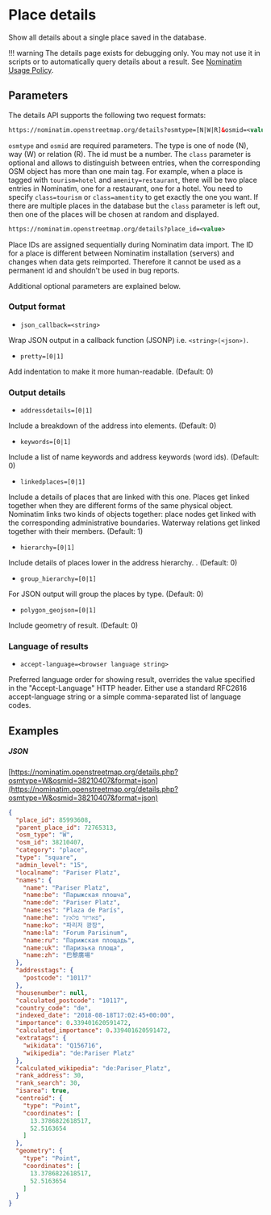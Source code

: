 # Place details

Show all details about a single place saved in the database.

!!! warning
    The details page exists for debugging only. You may not use it in scripts
    or to automatically query details about a result.
    See [Nominatim Usage Policy](https://operations.osmfoundation.org/policies/nominatim/).


## Parameters

The details API supports the following two request formats:

``` xml
https://nominatim.openstreetmap.org/details?osmtype=[N|W|R]&osmid=<value>&class=<value>
```

`osmtype` and `osmid` are required parameters. The type is one of node (N), way (W)
or relation (R). The id must be a number. The `class` parameter is optional and
allows to distinguish between entries, when the corresponding OSM object has more
than one main tag. For example, when a place is tagged with `tourism=hotel` and
`amenity=restaurant`, there will be two place entries in Nominatim, one for a
restaurant, one for a hotel. You need to specify `class=tourism` or `class=amentity`
to get exactly the one you want. If there are multiple places in the database
but the `class` parameter is left out, then one of the places will be chosen
at random and displayed.

``` xml
https://nominatim.openstreetmap.org/details?place_id=<value>
```

Place IDs are assigned sequentially during Nominatim data import. The ID
for a place is different between Nominatim installation (servers) and
changes when data gets reimported. Therefore it cannot be used as
a permanent id and shouldn't be used in bug reports.


Additional optional parameters are explained below.

### Output format

* `json_callback=<string>`

Wrap JSON output in a callback function (JSONP) i.e. `<string>(<json>)`.

* `pretty=[0|1]`

Add indentation to make it more human-readable. (Default: 0)


### Output details

* `addressdetails=[0|1]`

Include a breakdown of the address into elements. (Default: 0)

* `keywords=[0|1]`

Include a list of name keywords and address keywords (word ids). (Default: 0)

* `linkedplaces=[0|1]`

Include a details of places that are linked with this one. Places get linked
together when they are different forms of the same physical object. Nominatim
links two kinds of objects together: place nodes get linked with the
corresponding administrative boundaries. Waterway relations get linked together with their
members.
(Default: 1)

* `hierarchy=[0|1]`

Include details of places lower in the address hierarchy. . (Default: 0)

* `group_hierarchy=[0|1]`

For JSON output will group the places by type. (Default: 0)

* `polygon_geojson=[0|1]`

Include geometry of result. (Default: 0)

### Language of results

* `accept-language=<browser language string>`

Preferred language order for showing result, overrides the value
specified in the "Accept-Language" HTTP header.
Either use a standard RFC2616 accept-language string or a simple
comma-separated list of language codes.


## Examples

##### JSON

[https://nominatim.openstreetmap.org/details.php?osmtype=W&osmid=38210407&format=json](https://nominatim.openstreetmap.org/details.php?osmtype=W&osmid=38210407&format=json)


```json
{
  "place_id": 85993608,
  "parent_place_id": 72765313,
  "osm_type": "W",
  "osm_id": 38210407,
  "category": "place",
  "type": "square",
  "admin_level": "15",
  "localname": "Pariser Platz",
  "names": {
    "name": "Pariser Platz",
    "name:be": "Парыжская плошча",
    "name:de": "Pariser Platz",
    "name:es": "Plaza de París",
    "name:he": "פאריזר פלאץ",
    "name:ko": "파리저 광장",
    "name:la": "Forum Parisinum",
    "name:ru": "Парижская площадь",
    "name:uk": "Паризька площа",
    "name:zh": "巴黎廣場"
  },
  "addresstags": {
    "postcode": "10117"
  },
  "housenumber": null,
  "calculated_postcode": "10117",
  "country_code": "de",
  "indexed_date": "2018-08-18T17:02:45+00:00",
  "importance": 0.339401620591472,
  "calculated_importance": 0.339401620591472,
  "extratags": {
    "wikidata": "Q156716",
    "wikipedia": "de:Pariser Platz"
  },
  "calculated_wikipedia": "de:Pariser_Platz",
  "rank_address": 30,
  "rank_search": 30,
  "isarea": true,
  "centroid": {
    "type": "Point",
    "coordinates": [
      13.3786822618517,
      52.5163654
    ]
  },
  "geometry": {
    "type": "Point",
    "coordinates": [
      13.3786822618517,
      52.5163654
    ]
  }
}
```
